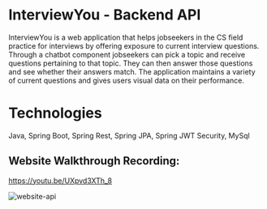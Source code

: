 # InterviewYou - Backend API
InterviewYou is a web application that helps jobseekers in the CS field practice for interviews by offering exposure to current interview questions. Through a chatbot component jobseekers can pick a topic and receive questions pertaining to that topic. They can then answer those questions and see whether their answers match. The application maintains a variety of current questions and gives users visual data on their performance. 

# Technologies
Java, Spring Boot, Spring Rest, Spring JPA, Spring JWT Security, MySql

## Website Walkthrough Recording:
https://youtu.be/UXpvd3XTh_8

![website-api](https://user-images.githubusercontent.com/46202304/99701638-523bb500-2a5a-11eb-9e2a-8f42c0d1637a.PNG)

